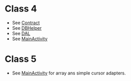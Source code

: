 # Class 4

- See [Contract](app/src/main/java/com/best/class4/AppEntryTimeContract.java)
- See [DBHelper](app/src/main/java/com/best/class4/AppEntryTimeDBHelper.java)
- See [DAL](app/src/main/java/com/best/class4/AppEntryTimeDAL.java)
- See [MainActivity](app/src/main/java/com/best/class4/MainActivity.java)

# Class 5

- See [MainActivity](app/src/main/java/com/best/class4/MainActivity.java) for array ans simple cursor adapters.